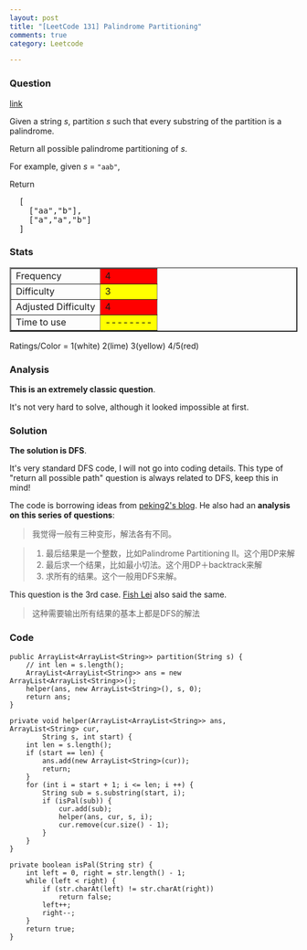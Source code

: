 ```yaml
---
layout: post
title: "[LeetCode 131] Palindrome Partitioning"
comments: true
category: Leetcode

---
```



### Question 
[link](https://oj.leetcode.com/problems/palindrome-partitioning/)

<div class="question-content">
            <p></p><p>
Given a string <i>s</i>, partition <i>s</i> such that every substring of the partition is a palindrome.
</p>
<p>
Return all possible palindrome partitioning of <i>s</i>.
</p>
<p>
For example, given <i>s</i> = <code>"aab"</code>,<br>

Return
</p><pre>  [
    ["aa","b"],
    ["a","a","b"]
  ]
</pre>
<p></p><p></p>
          </div>

### Stats
<table border="2">
	<tr>
		<td>Frequency</td>
		<td bgcolor="red">4</td>
	</tr>
	<tr>
		<td>Difficulty</td>
		<td bgcolor="yellow">3</td>
	</tr>
	<tr>
		<td>Adjusted Difficulty</td>
		<td bgcolor="red">4</td>
	</tr>
	<tr>
		<td>Time to use</td>
		<td bgcolor="yellow">--------</td>
	</tr>
</table>

Ratings/Color = 1(white) 2(lime) 3(yellow) 4/5(red)

### Analysis

__This is an extremely classic question__. 

It's not very hard to solve, although it looked impossible at first. 

### Solution

__The solution is DFS__. 

It's very standard DFS code, I will not go into coding details. This type of "return all possible path" question is always related to DFS, keep this in mind! 

The code is borrowing ideas from [peking2's blog](http://blog.sina.com.cn/s/blog_b9285de20101jbtl.html). He also had an __analysis on this series of questions__: 

> 我觉得一般有三种变形，解法各有不同。

> 1. 最后结果是一个整数，比如Palindrome Partitioning II。这个用DP来解
> 2. 最后求一个结果，比如最小切法。这个用DP＋backtrack来解
> 3. 求所有的结果。这个一般用DFS来解。

This question is the 3rd case. [Fish Lei](http://fisherlei.blogspot.sg/2013/03/leetcode-palindrome-partitioning.html) also said the same. 

> 这种需要输出所有结果的基本上都是DFS的解法

### Code

    public ArrayList<ArrayList<String>> partition(String s) {
        // int len = s.length();
        ArrayList<ArrayList<String>> ans = new ArrayList<ArrayList<String>>();
        helper(ans, new ArrayList<String>(), s, 0);
        return ans;
	}
	
	private void helper(ArrayList<ArrayList<String>> ans, ArrayList<String> cur, 
	        String s, int start) {
	    int len = s.length();
	    if (start == len) {
	        ans.add(new ArrayList<String>(cur));
	        return;
	    }
	    for (int i = start + 1; i <= len; i ++) {
	        String sub = s.substring(start, i);
	        if (isPal(sub)) {
	            cur.add(sub);
	            helper(ans, cur, s, i);
	            cur.remove(cur.size() - 1);
	        }
	    }
	}
	
	private boolean isPal(String str) {
    	int left = 0, right = str.length() - 1;
    	while (left < right) {
    		if (str.charAt(left) != str.charAt(right)) 
    			return false;
    		left++;
    		right--;
    	}
    	return true;
	}
